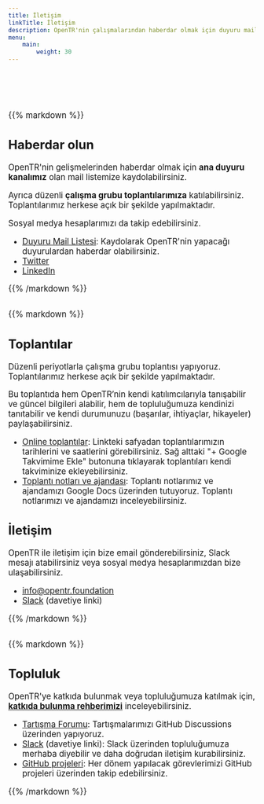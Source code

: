 ```yaml
---
title: İletişim
linkTitle: İletişim
description: OpenTR'nin çalışmalarından haberdar olmak için duyuru mail listemize kaydolabilirsiniz. Aynı zamanda, bizimle iletişime geçmek için çeşitli kanalları kullanabilirsiniz.
menu:
    main:
        weight: 30
---
```


<div class="container text-left" style="margin-top: 6rem; font-size: larger;">

{{% markdown %}}

## Haberdar olun

OpenTR'nin gelişmelerinden haberdar olmak için **ana duyuru kanalımız** olan mail listemize kaydolabilirsiniz.

Ayrıca düzenli **çalışma grubu toplantılarımıza** katılabilirsiniz. Toplantılarımız herkese açık bir şekilde yapılmaktadır. 

Sosyal medya hesaplarımızı da takip edebilirsiniz.

* [<i class="fa fa-envelope"></i> Duyuru Mail Listesi](https://groups.google.com/a/opentr.foundation/g/duyuru): Kaydolarak OpenTR'nin yapacağı duyurulardan haberdar olabilirsiniz. 
* [<i class="fab fa-twitter"></i> Twitter](https://twitter.com/opentr_fdn)
* [<i class="fab fa-linkedin"></i> LinkedIn](https://linkedin.com/company/open-tr)

{{% /markdown %}}

</div>

<div class="container text-left" style="margin-top: 2rem; font-size: larger;">

{{% markdown %}}

## Toplantılar

Düzenli periyotlarla çalışma grubu toplantısı yapıyoruz. Toplantılarımız herkese açık bir şekilde yapılmaktadır.

Bu toplantıda hem OpenTR’nin kendi katılımcılarıyla tanışabilir ve güncel bilgileri alabilir, hem de topluluğumuza kendinizi tanıtabilir ve kendi durumunuzu (başarılar, ihtiyaçlar, hikayeler) paylaşabilirsiniz.

* [<i class="fa fa-calendar"></i> Online toplantılar](https://calendar.google.com/calendar/embed?src=c_48811b0cdd3ca355f20d666c7213677e48e58d6feb3f725d5a78b81e479ce56e%40group.calendar.google.com): Linkteki safyadan toplantılarımızın tarihlerini ve saatlerini görebilirsiniz. Sağ alttaki "+ Google Takvimime Ekle" butonuna tıklayarak toplantıları kendi takviminize ekleyebilirsiniz.
* [<i class="fa fa-calendar"></i> Toplantı notları ve ajandası](https://docs.google.com/document/d/1xChq58YATbBOU-E9PIuS1gY_ILATAr6XLHQvdx6LMFo): Toplantı notlarımız ve ajandamızı Google Docs üzerinden tutuyoruz. Toplantı notlarımızı ve ajandamızı inceleyebilirsiniz.


## İletişim

OpenTR ile iletişim için bize email gönderebilirsiniz, Slack mesajı atabilirsiniz veya sosyal medya hesaplarımızdan bize ulaşabilirsiniz.

* [<i class="fa fa-envelope"></i> info@opentr.foundation](mailto:info@opentr.foundation)
* [<i class="fab fa-slack"></i> Slack](https://join.slack.com/t/open-tr/shared_invite/zt-2045iugc5-VgCozOqAqs297Cws7m~vgw) (davetiye linki)

{{% /markdown %}}

</div>

<div class="container text-left" style="margin-top: 2rem; margin-bottom: 2rem; font-size: larger;">

{{% markdown %}}

## Topluluk

OpenTR'ye katkıda bulunmak veya topluluğumuza katılmak için, **[katkıda bulunma rehberimizi](/docs/about/contribute-to-opentr/)** inceleyebilirsiniz.

* [<i class="fa fa-comments"></i> Tartışma Forumu](https://github.com/orgs/OpenTRFoundation/discussions): Tartışmalarımızı GitHub Discussions üzerinden yapıyoruz.
* [<i class="fab fa-slack"></i> Slack](https://join.slack.com/t/open-tr/shared_invite/zt-2045iugc5-VgCozOqAqs297Cws7m~vgw) (davetiye linki): Slack üzerinden topluluğumuza merhaba diyebilir ve daha doğrudan iletişim kurabilirsiniz.
* [<i class="fab fa-github"></i> GitHub projeleri](https://github.com/orgs/OpenTRFoundation/projects): Her dönem yapılacak görevlerimizi GitHub projeleri üzerinden takip edebilirsiniz.

{{% /markdown %}}

</div>
